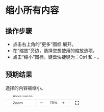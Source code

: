 # 缩小所有内容

## 操作步骤

- 点击右上角的“更多”图标 展开。
- 在“缩放”旁边，选择您想使用的缩放选项。
- 点击“缩小”图标。键盘快捷键为：Ctrl 和 - 。

## 预期结果

选择的内容被缩小。

![缩小所有内容-1](./img/缩小所有内容-1.png)
